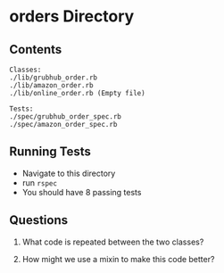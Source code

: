 # orders Directory

## Contents
```
Classes:
./lib/grubhub_order.rb
./lib/amazon_order.rb
./lib/online_order.rb (Empty file)

Tests:
./spec/grubhub_order_spec.rb
./spec/amazon_order_spec.rb
```

## Running Tests

* Navigate to this directory
* run `rspec`
* You should have 8 passing tests

## Questions
  1. What code is repeated between the two classes?
  
  1. How might we use a mixin to make this code better?
